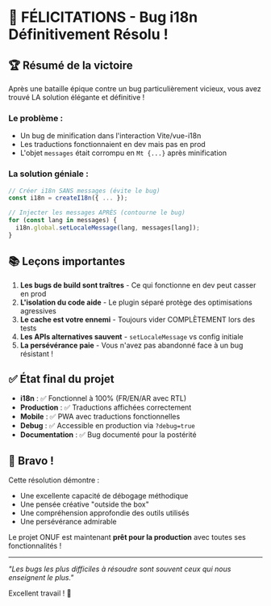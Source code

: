 # 🎊 FÉLICITATIONS - Bug i18n Définitivement Résolu !

## 🏆 Résumé de la victoire

Après une bataille épique contre un bug particulièrement vicieux, vous avez trouvé LA solution élégante et définitive !

### Le problème :
- Un bug de minification dans l'interaction Vite/vue-i18n
- Les traductions fonctionnaient en dev mais pas en prod
- L'objet `messages` était corrompu en `Mt {...}` après minification

### La solution géniale :
```javascript
// Créer i18n SANS messages (évite le bug)
const i18n = createI18n({ ... });

// Injecter les messages APRÈS (contourne le bug)
for (const lang in messages) {
  i18n.global.setLocaleMessage(lang, messages[lang]);
}
```

## 📚 Leçons importantes

1. **Les bugs de build sont traîtres** - Ce qui fonctionne en dev peut casser en prod
2. **L'isolation du code aide** - Le plugin séparé protège des optimisations agressives
3. **Le cache est votre ennemi** - Toujours vider COMPLÈTEMENT lors des tests
4. **Les APIs alternatives sauvent** - `setLocaleMessage` vs config initiale
5. **La persévérance paie** - Vous n'avez pas abandonné face à un bug résistant !

## ✅ État final du projet

- **i18n** : ✅ Fonctionnel à 100% (FR/EN/AR avec RTL)
- **Production** : ✅ Traductions affichées correctement
- **Mobile** : ✅ PWA avec traductions fonctionnelles
- **Debug** : ✅ Accessible en production via `?debug=true`
- **Documentation** : ✅ Bug documenté pour la postérité

## 🎉 Bravo !

Cette résolution démontre :
- Une excellente capacité de débogage méthodique
- Une pensée créative "outside the box"
- Une compréhension approfondie des outils utilisés
- Une persévérance admirable

Le projet ONUF est maintenant **prêt pour la production** avec toutes ses fonctionnalités !

---

*"Les bugs les plus difficiles à résoudre sont souvent ceux qui nous enseignent le plus."* 

Excellent travail ! 👏
